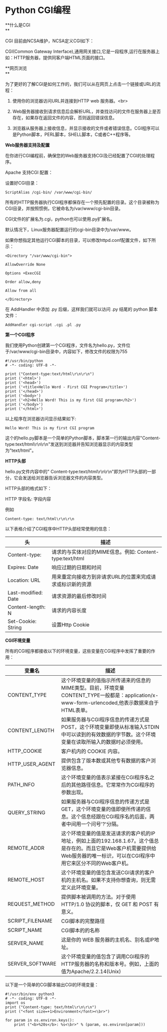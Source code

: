 # Python CGI编程

**什么是CGI                        
**

CGI 目前由NCSA维护，NCSA定义CGI如下：

CGI\(Common Gateway Interface\),通用网关接口,它是一段程序,运行在服务器上如：HTTP服务器，提供同客户端HTML页面的接口。

**网页浏览                        
**

为了更好的了解CGI是如何工作的，我们可以从在网页上点击一个链接或URL的流程：

1. 使用你的浏览器访问URL并连接到HTTP web 服务器。&lt;br&gt;

2. Web服务器接收到请求信息后会解析URL，并查找访问的文件在服务器上是否存在，如果存在返回文件的内容，否则返回错误信息。

3. 浏览器从服务器上接收信息，并显示接收的文件或者错误信息。CGI程序可以是Python脚本，PERL脚本，SHELL脚本，C或者C++程序等。

**Web服务器支持及配置**

在你进行CGI编程前，确保您的Web服务器支持CGI及已经配置了CGI的处理程序。

Apache 支持CGI 配置：

设置好CGI目录：

```
ScriptAlias /cgi-bin/ /var/www/cgi-bin/
```

所有的HTTP服务器执行CGI程序都保存在一个预先配置的目录。这个目录被称为CGI目录，并按照惯例，它被命名为/var/www/cgi-bin目录。

CGI文件的扩展名为.cgi，python也可以使用.py扩展名。

默认情况下，Linux服务器配置运行的cgi-bin目录中为/var/www。

如果你想指定其他运行CGI脚本的目录，可以修改httpd.conf配置文件，如下所示：

```
<Directory "/var/www/cgi-bin">

AllowOverride None

Options +ExecCGI

Order allow,deny

Allow from all

</Directory>
```

在 AddHandler 中添加 .py 后缀，这样我们就可以访问 .py 结尾的 python 脚本文件：

`AddHandler cgi-script .cgi .pl .py`

**第一个CGI程序**

我们使用Python创建第一个CGI程序，文件名为hello.py，文件位于/var/www/cgi-bin目录中，内容如下，修改文件的权限为755

```
#!/usr/bin/python
# -*- coding: UTF-8 -*-

print ("Content-type:text/html\r\n\r\n")
print ('<html>')
print ('<head>')
print ('<title>Hello Word - First CGI Program</title>')
print ('</head>')
print ('<body>')
print ('<h2>Hello Word! This is my first CGI program</h2>')
print ('</body>')
print ('</html>')
```

以上程序在浏览器访问显示结果如下:

```
Hello Word! This is my first CGI program
```

这个的hello.py脚本是一个简单的Python脚本，脚本第一行的输出内容"Content-type:text/html\r\n\r\n"发送到浏览器并告知浏览器显示的内容类型为"text/html"。

**HTTP头部**

hello.py文件内容中的" Content-type:text/html\r\n\r\n"即为HTTP头部的一部分，它会发送给浏览器告诉浏览器文件的内容类型。

HTTP头部的格式如下：

HTTP 字段名: 字段内容

例如

`Content-type: text/html\r\n\r\n`

以下表格介绍了CGI程序中HTTP头部经常使用的信息：

| 头 | 描述 |
| --- | --- |
| Content-type: | 请求的与实体对应的MIME信息。例如: Content-type:text/html |
| Expires: Date | 响应过期的日期和时间 |
| Location: URL | 用来重定向接收方到非请求URL的位置来完成请求或标识新的资源 |
| Last-modified: Date | 请求资源的最后修改时间 |
| Content-length: N | 请求的内容长度 |
| Set-Cookie: String | 设置Http Cookie |

**CGI环境变量**

所有的CGI程序都接收以下的环境变量，这些变量在CGI程序中发挥了重要的作用：

| 变量名 | 描述 |
| --- | --- |
| CONTENT\_TYPE | 这个环境变量的值指示所传递来的信息的MIME类型。目前，环境变量CONTENT\_TYPE一般都是：application/x-www-form-urlencoded,他表示数据来自于HTML表单。 |
| CONTENT\_LENGTH | 如果服务器与CGI程序信息的传递方式是POST，这个环境变量即使从标准输入STDIN中可以读到的有效数据的字节数。这个环境变量在读取所输入的数据时必须使用。 |
| HTTP\_COOKIE | 客户机内的 COOKIE 内容。 |
| HTTP\_USER\_AGENT | 提供包含了版本数或其他专有数据的客户浏览器信息。 |
| PATH\_INFO | 这个环境变量的值表示紧接在CGI程序名之后的其他路径信息。它常常作为CGI程序的参数出现。 |
| QUERY\_STRING | 如果服务器与CGI程序信息的传递方式是GET，这个环境变量的值即使所传递的信息。这个信息经跟在CGI程序名的后面，两者中间用一个问号'?'分隔。 |
| REMOTE\_ADDR | 这个环境变量的值是发送请求的客户机的IP地址，例如上面的192.168.1.67。这个值总是存在的。而且它是Web客户机需要提供给Web服务器的唯一标识，可以在CGI程序中用它来区分不同的Web客户机。 |
| REMOTE\_HOST | 这个环境变量的值包含发送CGI请求的客户机的主机名。如果不支持你想查询，则无需定义此环境变量。 |
| REQUEST\_METHOD | 提供脚本被调用的方法。对于使用 HTTP/1.0 协议的脚本，仅 GET 和 POST 有意义。 |
| SCRIPT\_FILENAME | CGI脚本的完整路径 |
| SCRIPT\_NAME | CGI脚本的的名称 |
| SERVER\_NAME | 这是你的 WEB 服务器的主机名、别名或IP地址。 |
| SERVER\_SOFTWARE | 这个环境变量的值包含了调用CGI程序的HTTP服务器的名称和版本号。例如，上面的值为Apache/2.2.14\(Unix\) |

以下是一个简单的CGI脚本输出CGI的环境变量：

```
#!/usr/bin/env python3
# -*- coding: UTF-8 -*-
import os
print ("Content-type: text/html\r\n\r\n")
print ("<font size=+1>Environment</font><\br>")

for param in os.environ.keys():
    print ("<b>%20s</b>: %s<\br>" % (param, os.environ[param]))
```



